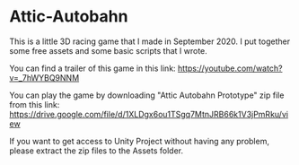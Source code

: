 # Attic-Autobahn

This is a little 3D racing game that I made in September 2020. I put together some free assets and some basic scripts that I wrote.

You can find a trailer of this game in this link:
https://youtube.com/watch?v=_7hWYBQ9NNM

You can play the game by downloading "Attic Autobahn Prototype" zip file from this link:
https://drive.google.com/file/d/1XLDgx6ou1TSgq7MtnJRB66k1V3jPmRku/view

If you want to get access to Unity Project without having any problem, please extract the zip files to the Assets folder.
